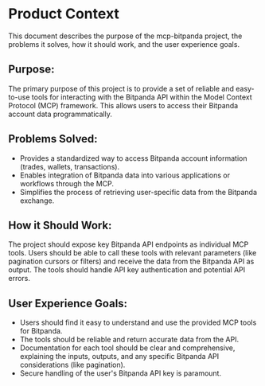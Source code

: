 # Product Context

This document describes the purpose of the mcp-bitpanda project, the problems it solves, how it should work, and the user experience goals.

## Purpose:
The primary purpose of this project is to provide a set of reliable and easy-to-use tools for interacting with the Bitpanda API within the Model Context Protocol (MCP) framework. This allows users to access their Bitpanda account data programmatically.

## Problems Solved:
- Provides a standardized way to access Bitpanda account information (trades, wallets, transactions).
- Enables integration of Bitpanda data into various applications or workflows through the MCP.
- Simplifies the process of retrieving user-specific data from the Bitpanda exchange.

## How it Should Work:
The project should expose key Bitpanda API endpoints as individual MCP tools. Users should be able to call these tools with relevant parameters (like pagination cursors or filters) and receive the data from the Bitpanda API as output. The tools should handle API key authentication and potential API errors.

## User Experience Goals:
- Users should find it easy to understand and use the provided MCP tools for Bitpanda.
- The tools should be reliable and return accurate data from the API.
- Documentation for each tool should be clear and comprehensive, explaining the inputs, outputs, and any specific Bitpanda API considerations (like pagination).
- Secure handling of the user's Bitpanda API key is paramount.
